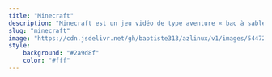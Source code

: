 ```yaml
---
title: "Minecraft"
description: "Minecraft est un jeu vidéo de type aventure « bac à sable » (construction complètement libre) développé par le Suédois Markus Persson, alias Notch, puis par la société Mojang Studios. Il s'agit d'un univers composé de voxels et généré de façon procédurale, qui intègre un système d'artisanat axé sur l'exploitation puis la transformation de ressources naturelles (minéralogiques, fossiles, animales et végétales)."
slug: "minecraft"
image: "https://cdn.jsdelivr.net/gh/baptiste313/azlinux/v1/images/5447227/raw.webp"
style:
    background: "#2a9d8f"
    color: "#fff"
---
```

